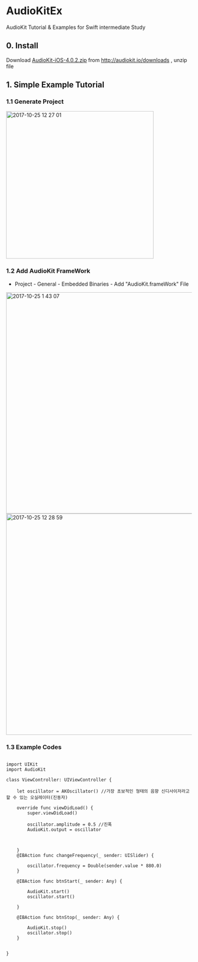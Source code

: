 # AudioKitEx
AudioKit Tutorial &amp; Examples for Swift intermediate Study



## 0. Install
Download [AudioKit-iOS-4.0.2.zip](http://github.com/audiokit/AudioKit/releases/download/v4.0.2/AudioKit-iOS-4.0.2.zip) from http://audiokit.io/downloads , unzip file

## 1. Simple Example Tutorial
### 1.1 Generate Project 
<img width="400" alt="2017-10-25 12 27 01" src="https://user-images.githubusercontent.com/11023497/31980812-1fc08496-b98a-11e7-9a16-f67db15f94bc.png">

### 1.2 Add AudioKit FrameWork
- Project - General - Embedded Binaries - Add "AudioKit.frameWork" File
<img width="600" alt="2017-10-25 1 43 07" src="https://user-images.githubusercontent.com/11023497/31980876-77041754-b98a-11e7-9b34-b70313c529ea.png">


<img width="600" alt="2017-10-25 12 28 59" src="https://user-images.githubusercontent.com/11023497/31980953-f9413684-b98a-11e7-8a77-7fa522b13c63.png">


### 1.3 Example Codes

<pre><code>
import UIKit
import AudioKit

class ViewController: UIViewController {
    
    let oscillator = AKOscillator() //가장 초보적인 형태의 음향 신디사이저라고 할 수 있는 오실레이터(진동자)
    
    override func viewDidLoad() {
        super.viewDidLoad()
      
        oscillator.amplitude = 0.5 //진폭
        AudioKit.output = oscillator
      
        
        
    }
    @IBAction func changeFrequency(_ sender: UISlider) {
        
        oscillator.frequency = Double(sender.value * 880.0)
    }
    
    @IBAction func btnStart(_ sender: Any) {
        
        AudioKit.start()
        oscillator.start()
        
    }

    @IBAction func btnStop(_ sender: Any) {
        
        AudioKit.stop()
        oscillator.stop()
    }
    

}

</code></pre>
